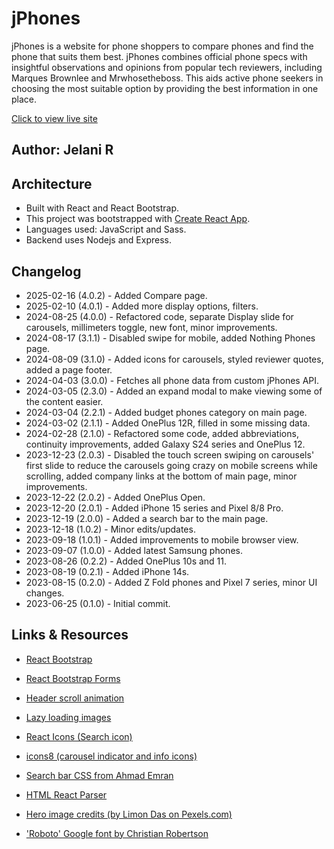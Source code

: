 # jPhones

jPhones is a website for phone shoppers to compare phones and find the phone that suits them best. jPhones combines official phone specs with insightful observations and opinions from popular tech reviewers, including Marques Brownlee and Mrwhosetheboss. This aids active phone seekers in choosing the most suitable option by providing the best information in one place.

[Click to view live site](https://jphones.netlify.app/)

## Author: Jelani R

## Architecture

- Built with React and React Bootstrap.
- This project was bootstrapped with [Create React App](https://github.com/facebook/create-react-app).
- Languages used: JavaScript and Sass.
- Backend uses Nodejs and Express.

## Changelog

- 2025-02-16 (4.0.2) - Added Compare page.
- 2025-02-10 (4.0.1) - Added more display options, filters.
- 2024-08-25 (4.0.0) - Refactored code, separate Display slide for carousels, millimeters toggle, new font, minor improvements.
- 2024-08-17 (3.1.1) - Disabled swipe for mobile, added Nothing Phones page.
- 2024-08-09 (3.1.0) - Added icons for carousels, styled reviewer quotes, added a page footer.
- 2024-04-03 (3.0.0) - Fetches all phone data from custom jPhones API.
- 2024-03-05 (2.3.0) - Added an expand modal to make viewing some of the content easier.
- 2024-03-04 (2.2.1) - Added budget phones category on main page.
- 2024-03-02 (2.1.1) - Added OnePlus 12R, filled in some missing data.
- 2024-02-28 (2.1.0) - Refactored some code, added abbreviations, continuity improvements, added Galaxy S24 series and OnePlus 12.
- 2023-12-23 (2.0.3) - Disabled the touch screen swiping on carousels' first slide to reduce the carousels going crazy on mobile screens while scrolling, added company links at the bottom of main page, minor improvements.
- 2023-12-22 (2.0.2) - Added OnePlus Open.
- 2023-12-20 (2.0.1) - Added iPhone 15 series and Pixel 8/8 Pro.
- 2023-12-19 (2.0.0) - Added a search bar to the main page.
- 2023-12-18 (1.0.2) - Minor edits/updates.
- 2023-09-18 (1.0.1) - Added improvements to mobile browser view.
- 2023-09-07 (1.0.0) - Added latest Samsung phones.
- 2023-08-26 (0.2.2) - Added OnePlus 10s and 11.
- 2023-08-19 (0.2.1) - Added iPhone 14s.
- 2023-08-15 (0.2.0) - Added Z Fold phones and Pixel 7 series, minor UI changes.
- 2023-06-25 (0.1.0) - Initial commit.

## Links & Resources

- [React Bootstrap](https://react-bootstrap.github.io/)

- [React Bootstrap Forms](https://react.dev/reference/react-dom/components/input)

- [Header scroll animation](https://css-tricks.com/books/greatest-css-tricks/scroll-animation/)

- [Lazy loading images](https://www.npmjs.com/package/react-lazy-load-image-component)

- [React Icons (Search icon)](https://react-icons.github.io/react-icons/)

- [icons8 (carousel indicator and info icons)](https://icons8.com)

- [Search bar CSS from Ahmad Emran](https://codepen.io/ahmadbassamemran/pen/rNjMXqg)

- [HTML React Parser](https://www.npmjs.com/package/html-react-parser)

- [Hero image credits (by Limon Das on Pexels.com)](https://www.pexels.com/photo/grey-scale-photo-of-person-holding-smartphone-1100447/)

- ['Roboto' Google font by Christian Robertson](https://fonts.google.com/specimen/Roboto?query=Christian+Robertson)
